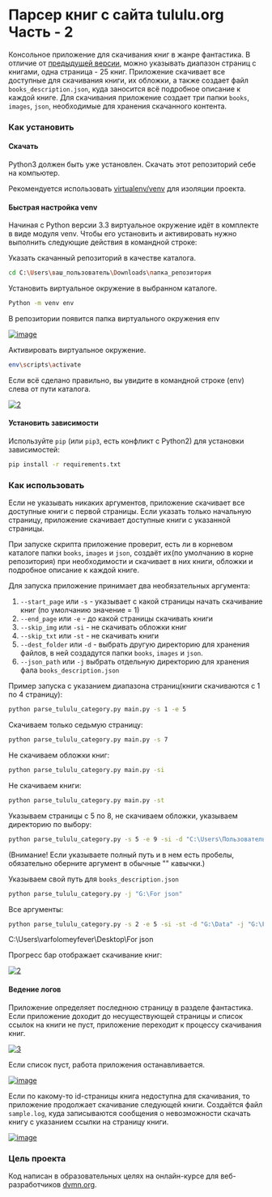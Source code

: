 # Парсер книг с сайта tululu.org Часть - 2

Консольное приложение для скачивания книг в жанре фантастика. В отличие от 
[предыдущей версии](https://github.com/Araime/online-library-parsing), можно 
указывать диапазон страниц с книгами, одна страница - 25 книг. Приложение скачивает
все доступные для скачивания книги, их обложки, а также создает файл `books_description.json`,
куда заносится всё подробное описание  к каждой книге. Для скачивания приложение 
создает три папки `books`, `images`, `json`, необходимые для хранения скачанного 
контента.

### Как установить

#### Скачать

Python3 должен быть уже установлен. Скачать этот репозиторий себе на компьютер.

Рекомендуется использовать [virtualenv/venv](https://docs.python.org/3/library/venv.html)
для изоляции проекта.

#### Быстрая настройка venv

Начиная с Python версии 3.3 виртуальное окружение идёт в комплекте в виде модуля
venv. Чтобы его установить и активировать нужно выполнить следующие действия в
командной строке:  

Указать скачанный репозиторий в качестве каталога.
```sh
cd C:\Users\ваш_пользователь\Downloads\папка_репозитория
```
Установить виртуальное окружение в выбранном каталоге.
```sh
Python -m venv env
```
В репозитории появится папка виртуального окружения env  

<a href="https://imgbb.com/"><img src="https://i.ibb.co/Hn4C6PD/image.png" alt="image" border="0"></a>

Активировать виртуальное окружение.
```sh
env\scripts\activate
```
Если всё сделано правильно, вы увидите в командной строке (env) слева от пути 
каталога.  

<a href="https://imgbb.com/"><img src="https://i.ibb.co/MZ72r22/2.png" alt="2" border="0"></a>

#### Установить зависимости

Используйте `pip` (или `pip3`, есть конфликт с Python2) для установки 
зависимостей:

```sh
pip install -r requirements.txt
```

### Как использовать

Если не указывать никаких аргументов, приложение скачивает все доступные книги с первой
страницы. Если указать только начальную страницу, приложение скачивает доступные книги
с указанной страницы.

При запуске скрипта приложение проверит, есть ли в корневом каталоге папки
`books`, `images` и `json`, создаёт их(по умолчанию в корне репозитория) при 
необходимости и скачивает в них книги, обложки и подробное описание к каждой 
книге. 

Для запуска приложение принимает два необязательных аргумента:
  1. `--start_page` или `-s` - указывает с какой страницы начать скачивание книг
     (по умолчанию значение = 1)
  1. `--end_page` или `-e` - до какой страницы скачивать книги
  1. `--skip_img` или `-si` - не скачивать обложки книг
  1. `--skip_txt` или `-st` - не скачивать книги
  1. `--dest_folder` или `-d` - выбрать другую директорию для хранения файлов, в ней
     создадутся папки `books`, `images` и `json`.
  1. `--json_path` или `-j` выбрать отдельную директорию для хранения фала `books_description.json`

Пример запуска с указанием диапазона страниц(книги скачиваются с 1 по 4 страницу):
```sh
python parse_tululu_category.py main.py -s 1 -e 5
```
Скачиваем только седьмую страницу:
```sh
python parse_tululu_category.py main.py -s 7
```
Не скачиваем обложки книг:
```sh
python parse_tululu_category.py main.py -si
```
Не скачиваем книги:
```sh
python parse_tululu_category.py main.py -st
```
Указываем страницы с 5 по 8, не скачиваем обложки, указываем директорию по выбору:
```sh
python parse_tululu_category.py -s 5 -e 9 -si -d "C:\Users\Пользователь\Desktop\Новая папка (2)"
```
(Внимание! Если указываете полный путь и в нем есть пробелы, обязательно оберните 
аргумент в обычные "" кавычки.)  

Указываем свой путь для `books_description.json`
```sh
python parse_tululu_category.py -j "G:\For json"
```
Все аргументы:
```sh
python parse_tululu_category.py -s 2 -e 5 -si -st -d "G:\Data" -j "G:\For json"
```

C:\Users\varfolomeyfever\Desktop\For json


Прогресс бар отображает скачивание книг:  

<a href="https://ibb.co/jR4pbS5"><img src="https://i.ibb.co/WtKTGL3/2.png" alt="2" border="0"></a>

#### Ведение логов

Приложение определяет последнюю страницу в разделе фантастика. Если приложение 
доходит до несуществующей страницы и список ссылок на книги не пуст, приложение 
переходит к процессу скачивания книг.  

<a href="https://imgbb.com/"><img src="https://i.ibb.co/v4JRXQq/3.png" alt="3" border="0"></a>

Если список пуст, работа приложения останавливается.  

<a href="https://imgbb.com/"><img src="https://i.ibb.co/mz2MQtZ/image.png" alt="image" border="0"></a>

Если по какому-то id-страницы книга недоступна для скачивания, то приложение продолжает 
скачивание следующей книги. Создаётся файл `sample.log`, куда записываются сообщения 
о невозможности скачать книгу с указанием ссылки на страницу книги.

<a href="https://ibb.co/sWDdyPY"><img src="https://i.ibb.co/jJxPg5X/image.png" alt="image" border="0"></a>

### Цель проекта

Код написан в образовательных целях на онлайн-курсе для веб-разработчиков [dvmn.org](https://dvmn.org).